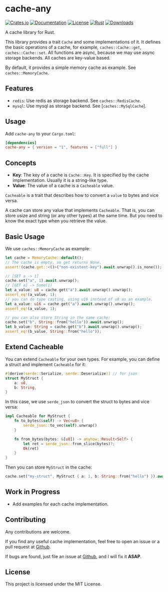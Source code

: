 # cache-any

[![Crates.io](https://img.shields.io/crates/v/cache-any)](https://crates.io/crates/cache-any)
[![Documentation](https://docs.rs/cache-any/badge.svg)](https://docs.rs/cache-any)
[![License](https://img.shields.io/crates/l/cache-any)](LICENSE)
[![Rust](https://img.shields.io/badge/rust-1.69%2B-blue.svg?maxAge=3600)](https://github.com/caojen/cache-any)
[![Downloads](https://img.shields.io/crates/d/cache-any)](https://crates.io/crates/cache-any)

A cache library for Rust.

This library provides a trait `Cache` and some implementations of it. It defines the basic operations of a cache, for example, `caches::Cache::get`, `caches::Cache::set`. All functions are async, because we may use async storage backends. All caches are key-value based.

By default, it provides a simple memory cache as example. See `caches::MemoryCache`.

## Features

* `redis`: Use redis as storage backend. See `caches::RedisCache`.
* `mysql`: Use mysql as storage backend. See [`caches::MySqlCache`].

## Usage
Add `cache-any` to your `Cargo.toml`:

```toml
[dependencies]
cache-any = { version = "1", features = ["full"] }
```

## Concepts

* **Key**: The key of a cache is `Cache::Key`. It is specified by the cache implementation. Usually it is a string-like type.
* **Value**: The value of a cache is a `Cacheable` value.

`Cacheable` is a trait that describes how to convert a `value` to bytes and vice versa.

A cache can store any value that implements `Cacheable`. That is, you can store usize and string (or any other types) at the same time. But you need to know the exact type when you retrieve the value.

## Basic Usage

We use `caches::MemoryCache` as example:

```rust
let cache = MemoryCache::default();
// The cache is empty, so get returns None.
assert!(cache.get::<()>("non-existent-key").await.unwrap().is_none());

// [SET a -> 1]
cache.set("a", 1).await.unwrap();
// [GET a] -> Some(1)
let a_value: u8 = cache.get("a").await.unwrap().unwrap();
assert_eq!(a_value, 1);
// you can do type casting, using u16 instead of u8 as an example.
let a_value: u16 = cache.get("a").await.unwrap().unwrap();
assert_eq!(a_value, 1);

// you can also store String in the same cache:
cache.set("b", String::from("hello")).await.unwrap();
let b_value: String = cache.get("b").await.unwrap().unwrap();
assert_eq!(b_value, String::from("hello"));
```


## Extend Cacheable

You can extend `Cacheable` for your own types. For example, you can define a struct and implement `Cacheable` for it:

```rust
#[derive(serde::Serialize, serde::Deserialize)] // for json
struct MyStruct {
    a: u8,
    b: String,
}
```

In this case, we use `serde_json` to convert the struct to bytes and vice versa:


```rust
impl Cacheable for MyStruct {
    fn to_bytes(&self) -> Vec<u8> {
        serde_json::to_vec(self).unwrap()
    }

    fn from_bytes(bytes: &[u8]) -> anyhow::Result<Self> {
        let ret = serde_json::from_slice(bytes)?;
        Ok(ret)
    }
}
```

Then you can store `MyStruct` in the cache:

```rust
cache.set("my-struct", MyStruct { a: 1, b: String::from("hello") }).await.unwrap();
```


## Work in Progress

* Add examples for each cache implementation.

## Contributing

Any contributions are welcome.

If you find any useful cache implementation, feel free to open an issue or a pull request at [Github](https://github.com/caojen/cache-any).

If bugs are found, just file an issue at [Github](https://github.com/caojen/cache-any), and I will fix it **ASAP**.

## License

This project is licensed under the MIT License.
